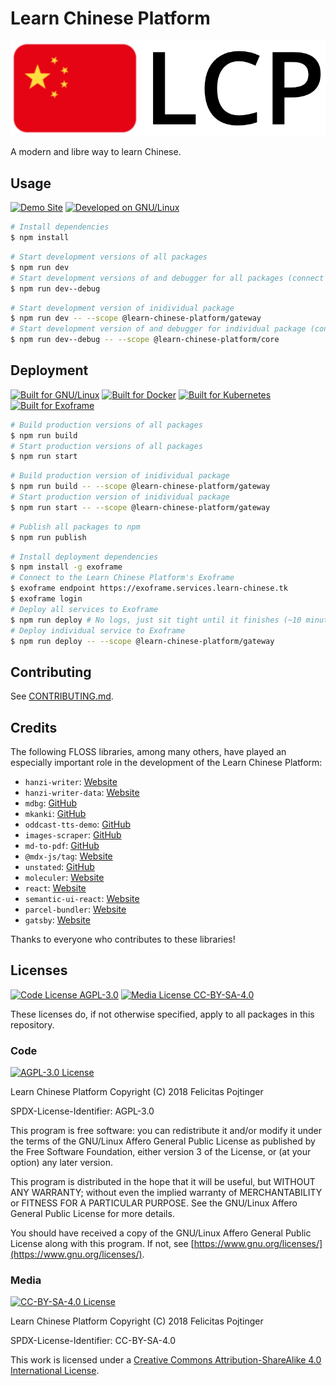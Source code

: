 # Learn Chinese Platform

![Learn Chinese Platform Logo](./packages/site/src/assets/logo.png)

A modern and libre way to learn Chinese.

## Usage

[![Demo Site](https://img.shields.io/badge/Demo-learn--chinese.tk-black.svg)](https://learn-chinese.tk)
[![Developed on GNU/Linux](https://img.shields.io/badge/developed%20on-GNU/Linux%20and%20BSD-D2AA30.svg?logo=linux)](https://getfedora.org/)

```bash
# Install dependencies
$ npm install
```

```bash
# Start development versions of all packages
$ npm run dev
# Start development versions of and debugger for all packages (connect by pressing F5 in VSCode)
$ npm run dev--debug
```

```bash
# Start development version of inidividual package
$ npm run dev -- --scope @learn-chinese-platform/gateway
# Start development version of and debugger for individual package (connect by pressing F5 in VSCode)
$ npm run dev--debug -- --scope @learn-chinese-platform/core
```

## Deployment

[![Built for GNU/Linux](https://img.shields.io/badge/built%20for-GNU/Linux%20and%20BSD-D2AA30.svg?logo=linux)](https://getfedora.org/)
[![Built for Docker](https://img.shields.io/badge/built%20for-Docker-34A0EF.svg?logo=docker)](https://www.docker.com/)
[![Built for Kubernetes](https://img.shields.io/badge/built%20for-Kubernetes-326DE6.svg?logo=cloud)](https://kubernetes.io/)
[![Built for Exoframe](https://img.shields.io/badge/built%20for-Exoframe-2479E0.svg?logo=cloud)](https://github.com/exoframejs/exoframe)

```bash
# Build production versions of all packages
$ npm run build
# Start production versions of all packages
$ npm run start
```

```bash
# Build production version of inidividual package
$ npm run build -- --scope @learn-chinese-platform/gateway
# Start production version of inidividual package
$ npm run start -- --scope @learn-chinese-platform/gateway
```

```bash
# Publish all packages to npm
$ npm run publish
```

```bash
# Install deployment dependencies
$ npm install -g exoframe
# Connect to the Learn Chinese Platform's Exoframe
$ exoframe endpoint https://exoframe.services.learn-chinese.tk
$ exoframe login
# Deploy all services to Exoframe
$ npm run deploy # No logs, just sit tight until it finishes (~10 minutes)
# Deploy individual service to Exoframe
$ npm run deploy -- --scope @learn-chinese-platform/gateway
```

## Contributing

See [CONTRIBUTING.md](./CONTRIBUTING.md).

## Credits

The following FLOSS libraries, among many others, have played an especially important role in the development of the Learn Chinese Platform:

- `hanzi-writer`: [Website](https://chanind.github.io/hanzi-writer/)
- `hanzi-writer-data`: [Website](https://chanind.github.io/hanzi-writer/)
- `mdbg`: [GitHub](https://github.com/pepebecker/mdbg)
- `mkanki`: [GitHub](https://github.com/nornagon/mkanki)
- `oddcast-tts-demo`: [GitHub](https://github.com/RauliL/oddcast-tts-demo)
- `images-scraper`: [GitHub](https://github.com/pevers/images-scraper)
- `md-to-pdf`: [GitHub](https://github.com/simonhaenisch/md-to-pdf)
- `@mdx-js/tag`: [Website](https://mdxjs.com/)
- `unstated`: [GitHub](https://github.com/jamiebuilds/unstated)
- `moleculer`: [Website](https://moleculer.services/)
- `react`: [Website](https://reactjs.org/)
- `semantic-ui-react`: [Website](https://react.semantic-ui.com/)
- `parcel-bundler`: [Website](https://parceljs.org/)
- `gatsby`: [Website](https://www.gatsbyjs.org/)

Thanks to everyone who contributes to these libraries!

## Licenses

[![Code License AGPL-3.0](https://img.shields.io/badge/Code%20License-AGPL--3.0-brightgreen.svg)](https://www.gnu.org/licenses/agpl-3.0.en.html)
[![Media License CC-BY-SA-4.0](https://img.shields.io/badge/Media%20License-CC--BY--SA--4.0-brightgreen.svg)](https://creativecommons.org/licenses/by-sa/4.0/)

These licenses do, if not otherwise specified, apply to all packages in this repository.

### Code

[![AGPL-3.0 License](https://www.gnu.org/graphics/agplv3-155x51.png)](https://www.gnu.org/licenses/agpl.html)

Learn Chinese Platform
Copyright (C) 2018 Felicitas Pojtinger

SPDX-License-Identifier: AGPL-3.0

This program is free software: you can redistribute it and/or modify it under the terms of the GNU/Linux Affero General Public License as published by the Free Software Foundation, either version 3 of the License, or (at your option) any later version.

This program is distributed in the hope that it will be useful, but WITHOUT ANY WARRANTY; without even the implied warranty of MERCHANTABILITY or FITNESS FOR A PARTICULAR PURPOSE. See the GNU/Linux Affero General Public License for more details.

You should have received a copy of the GNU/Linux Affero General Public License along with this program. If not, see [https://www.gnu.org/licenses/](https://www.gnu.org/licenses/).

### Media

[![CC-BY-SA-4.0 License](https://licensebuttons.net/l/by-sa/4.0/88x31.png)](https://creativecommons.org/licenses/by-sa/4.0/)

Learn Chinese Platform
Copyright (C) 2018 Felicitas Pojtinger

SPDX-License-Identifier: CC-BY-SA-4.0

This work is licensed under a [Creative Commons Attribution-ShareAlike 4.0 International License](https://creativecommons.org/licenses/by-sa/4.0/).
